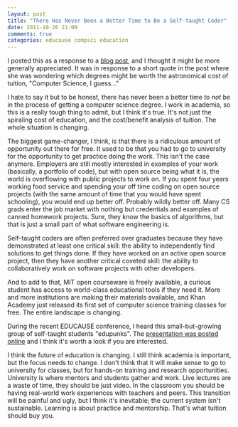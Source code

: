 ```yaml
---
layout: post
title: "There Has Never Been a Better Time to Be a Self-taught Coder"
date: 2011-10-26 21:09
comments: true
categories: educause compsci education
---
```

I posted this as a response to a [blog post](http://www.catherynnemvalente.com/2011/10/post-apocalyptic-undergraduate-zombies/), and I thought it might be more generally appreciated.  It was in response to a short quote in the post where she was wondering which degrees might be worth the astronomical cost of tuition, "Computer Science, I guess..."

I hate to say it but to be honest, there has never been a better time to *not* be in the process of getting a computer science degree.  I work in academia, so this is a really tough thing to admit, but I think it's true.  It's not just the spiraling cost of education, and the cost/benefit analysis of tuition. The whole situation is changing. 

The biggest game-changer, I think, is that there is a ridiculous amount of opportunity out there for free.  It used to be that you had to go to university for the opportunity to get practice doing the work.  This isn't the case anymore. Employers are still mostly interested in examples of your work (basically, a portfolio of code), but with open source being what it is, the world is overflowing with public projects to work on.  If you spent four years working food service and spending your off time coding on open source projects (with the same amount of time that you would have spent schooling), you would end up better off.  Probably wildly better off.  Many CS grads enter the job market with nothing but credentials and examples of canned homework projects.  Sure, they know the basics of algorithms, but that is just a small part of what software engineering is.

Self-taught coders are often preferred over graduates because they have demonstrated at least one critical skill: the ability to independently find solutions to get things done.  If they have worked on an active open source project, then they have another critical coveted skill: the ability to collaboratively work on software projects with other developers. 

And to add to that, MIT open courseware is freely available, a curious student has access to world-class educational tools if they need it. More and more institutions are making their materials available, and Khan Academy just released its first set of computer science training classes for free.  The entire landscape is changing.

During the recent EDUCAUSE conference, I heard this small-but-growing group of self-taught students "edupunks".  The [presentation was posted online](http://www.educause.edu/E2011/Program/FS04?page=1#tabs--2) and I think it's worth a look if you are interested.

I think the future of education is changing.  I still think academia is important, but the focus needs to change.  I don't think that it will make sense to go to university for classes, but for hands-on training and research opportunities.  University is where mentors and students gather and work.  Live lectures are a waste of time, they should be just video.  In the classroom you should be having real-world work experiences with teachers and peers.  This transition will be painful and ugly, but I think it's inevitable; the current system isn't sustainable.  Learning is about practice and mentorship.  That's what tuition should buy you.
